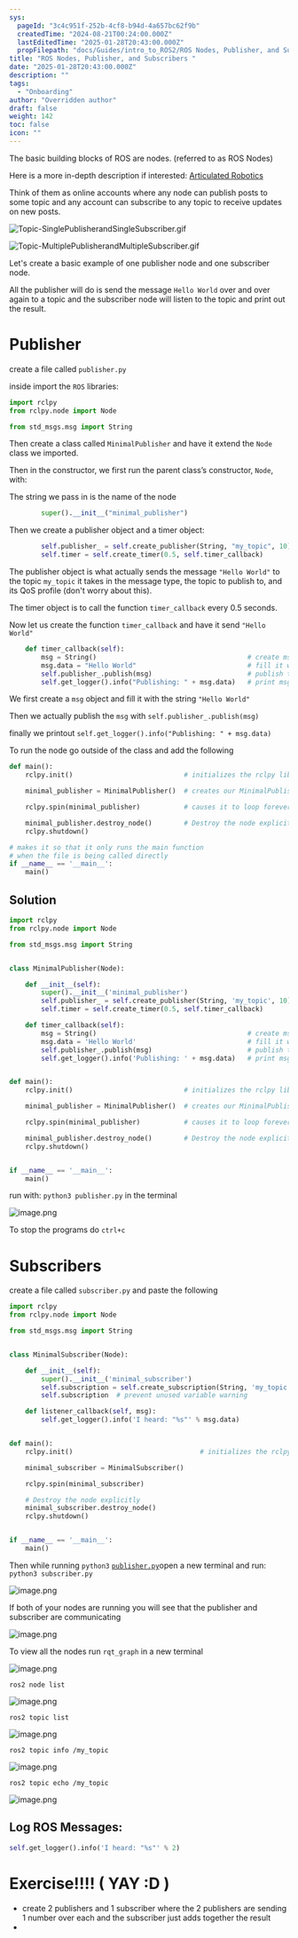 ```yaml
---
sys:
  pageId: "3c4c951f-252b-4cf8-b94d-4a657bc62f9b"
  createdTime: "2024-08-21T00:24:00.000Z"
  lastEditedTime: "2025-01-28T20:43:00.000Z"
  propFilepath: "docs/Guides/intro_to_ROS2/ROS Nodes, Publisher, and Subscribers .md"
title: "ROS Nodes, Publisher, and Subscribers "
date: "2025-01-28T20:43:00.000Z"
description: ""
tags:
  - "Onboarding"
author: "Overridden author"
draft: false
weight: 142
toc: false
icon: ""
---
```


The basic building blocks of ROS are nodes. (referred to as ROS Nodes)

Here is a more in-depth description if interested: [Articulated Robotics](https://articulatedrobotics.xyz/tutorials/ready-for-ros/ros-overview#2-nodes)

Think of them as online accounts where any node can publish posts to some topic and any account can subscribe to any topic to receive updates on new posts.

![Topic-SinglePublisherandSingleSubscriber.gif](https://docs.ros.org/en/humble/_images/Topic-SinglePublisherandSingleSubscriber.gif)

![Topic-MultiplePublisherandMultipleSubscriber.gif](https://docs.ros.org/en/humble/_images/Topic-MultiplePublisherandMultipleSubscriber.gif)

Let's create a basic example of one publisher node and one subscriber node.

All the publisher will do is send the message `Hello World` over and over again to a topic and the subscriber node will listen to the topic and print out the result.

# Publisher

create a file called `publisher.py` 

inside import the `ROS` libraries:

```python
import rclpy
from rclpy.node import Node

from std_msgs.msg import String
```

Then create a class called `MinimalPublisher` and have it extend the `Node` class we imported.

Then in the constructor, we first run the parent class’s constructor, `Node`, with:

The string we pass in is the name of the node

```python
        super().__init__("minimal_publisher")
```

Then we create a publisher object and a timer object:

```python
        self.publisher_ = self.create_publisher(String, "my_topic", 10)
        self.timer = self.create_timer(0.5, self.timer_callback)
```

The publisher object is what actually sends the message `"Hello World"` to the topic `my_topic` it takes in the message type, the topic to publish to, and its QoS profile (don't worry about this).

The timer object is to call the function `timer_callback` every 0.5 seconds.

Now let us create the function `timer_callback` and have it send `"Hello World"`

```python
    def timer_callback(self):
        msg = String()                                      # create msg object
        msg.data = "Hello World"                            # fill it with data
        self.publisher_.publish(msg)                        # publish the message
        self.get_logger().info("Publishing: " + msg.data)   # print msg
```

We first create a `msg` object and fill it with the string `"Hello World"`

Then we actually publish the `msg` with `self.publisher_.publish(msg)`

finally we printout `self.get_logger().info("Publishing: " + msg.data)`

To run the node go outside of the class and add the following

```python
def main():
    rclpy.init()                            # initializes the rclpy library

    minimal_publisher = MinimalPublisher()  # creates our MinimalPublisher object

    rclpy.spin(minimal_publisher)           # causes it to loop forever

    minimal_publisher.destroy_node()        # Destroy the node explicitly
    rclpy.shutdown()

# makes it so that it only runs the main function
# when the file is being called directly
if __name__ == '__main__': 
    main()
```

## Solution

```python
import rclpy
from rclpy.node import Node

from std_msgs.msg import String


class MinimalPublisher(Node):

    def __init__(self):
        super().__init__('minimal_publisher')
        self.publisher_ = self.create_publisher(String, 'my_topic', 10)
        self.timer = self.create_timer(0.5, self.timer_callback)

    def timer_callback(self):
        msg = String()                                      # create msg object
        msg.data = 'Hello World'                            # fill it with data
        self.publisher_.publish(msg)                        # publish the message
        self.get_logger().info('Publishing: ' + msg.data)   # print msg


def main():
    rclpy.init()                            # initializes the rclpy library

    minimal_publisher = MinimalPublisher()  # creates our MinimalPublisher object

    rclpy.spin(minimal_publisher)           # causes it to loop forever

    minimal_publisher.destroy_node()        # Destroy the node explicitly
    rclpy.shutdown()


if __name__ == '__main__':
    main()
```

run with: `python3 publisher.py` in the terminal

![image.png](https://prod-files-secure.s3.us-west-2.amazonaws.com/d518164a-d88e-44d1-a4ee-3adb3bd8bce0/9214accb-ad5b-44f1-a31c-b3167c59138b/image.png?X-Amz-Algorithm=AWS4-HMAC-SHA256&X-Amz-Content-Sha256=UNSIGNED-PAYLOAD&X-Amz-Credential=ASIAZI2LB466XGLZHHA7%2F20250319%2Fus-west-2%2Fs3%2Faws4_request&X-Amz-Date=20250319T081055Z&X-Amz-Expires=3600&X-Amz-Security-Token=IQoJb3JpZ2luX2VjEBgaCXVzLXdlc3QtMiJHMEUCIQCX%2FvsUZGPICvxfsSw0TNLsmrNzyTwq6LXe2LjHAqZprgIgAlvS3gVzFrAOThZAcMwLKCRRdwTdpUu2ut%2B%2BD89Pq8Qq%2FwMIcBAAGgw2Mzc0MjMxODM4MDUiDEHp9FacMGEGwjmLTyrcA6gz0%2FWg6Og5sy66MvOdCB5uSrcDdyTi2rCb4ZLcb2%2F2DQuZPClcQXwK%2FxHR%2BHntKUf%2BbG0wr2qdBE9Dd%2BtgwUhoTL5aEqM9R6LSYDNBlVtZuIFtEAbaxLRKZtPBriPnRYviN4mHjlIpBiosJKkur3AtNc2c42I3hm%2BNufEaistj%2FxMIRzgeR00YsY1AnsX2At5%2FjyfxISy8s8vo1ZS9Z5IAksi6sv7ZatI0Re1fxWyYJb%2FbleFMDVvbaC20m2zmdpG0FEMfnBAl22czgu8WmONqDZkdwIvh5jUwgcz9dQ7vRQ9WmTeUJLJw5IeVSeEnWZ4AE80NxIC5GPAMw%2Bzbg1Ys4T1cSMs6kS%2BmVeO1jcDbDhwWm9MSEOv%2FzHSYpbFHAbc%2B75WCiTFRYYQ%2FwVL9u4o2XD%2BFOXfoF0PAxkiBuINclyDGMjIwR%2B7%2BHM1YYYnxHsHOE20RMtOu6ESF2BetKzYQ3x3dBjqXbK7DM3B955igyYj68WYQZnq8fDZFmj8wgsS1tdhZoGcsNSbh2Ugss8YJADAMPFbmo8oCq44QQCaGRM0%2BZW1Yvp9bkSdCTV73Zf9CGRQ4bivmyZWOdp31y%2BT0pGYworg7c8y2uGGp3kIprOYgOwzy9%2BSjIkxYMPXj6b4GOqUB6fDNMV%2BbSPhfvXvQE6Wmx1b17KHzKZqbkG9G6krmjbN3ycd%2FLtfCJwzrsEdizDciWe%2BAPSC%2BJoQGFmL%2BygNgaSkKeHBG%2FVgbbrtsX4dPobJ%2BgTIrn1%2FLMtJBztDORnNlCkjOlgs9nBirux0Eh6WWzHY6iSMxKJoix5YCqPvP88TGjYa8qyfD0Eo94EOVGx36yjZYjvXWR64yqkjx%2BO55TImBDds0&X-Amz-Signature=e95d0a104e2b898ad2b0fa6a3981b7dae433166eb3a9dd07c37fa63593460352&X-Amz-SignedHeaders=host&x-id=GetObject)

To stop the programs do `ctrl+c`

# Subscribers

create a file called `subscriber.py` and paste the following

```python
import rclpy
from rclpy.node import Node

from std_msgs.msg import String


class MinimalSubscriber(Node):

    def __init__(self):
        super().__init__('minimal_subscriber')
        self.subscription = self.create_subscription(String, 'my_topic', self.listener_callback, 10)
        self.subscription  # prevent unused variable warning

    def listener_callback(self, msg):
        self.get_logger().info('I heard: "%s"' % msg.data)


def main():
    rclpy.init()                                # initializes the rclpy library

    minimal_subscriber = MinimalSubscriber()

    rclpy.spin(minimal_subscriber)

    # Destroy the node explicitly
    minimal_subscriber.destroy_node()
    rclpy.shutdown()


if __name__ == '__main__':
    main()
```

Then while running `python3` [`publisher.py`](http://publisher.py/)open a new terminal and run: `python3 subscriber.py` 

![image.png](https://prod-files-secure.s3.us-west-2.amazonaws.com/d518164a-d88e-44d1-a4ee-3adb3bd8bce0/611fccf2-c738-4dbd-94e9-98f209092866/image.png?X-Amz-Algorithm=AWS4-HMAC-SHA256&X-Amz-Content-Sha256=UNSIGNED-PAYLOAD&X-Amz-Credential=ASIAZI2LB466XGLZHHA7%2F20250319%2Fus-west-2%2Fs3%2Faws4_request&X-Amz-Date=20250319T081055Z&X-Amz-Expires=3600&X-Amz-Security-Token=IQoJb3JpZ2luX2VjEBgaCXVzLXdlc3QtMiJHMEUCIQCX%2FvsUZGPICvxfsSw0TNLsmrNzyTwq6LXe2LjHAqZprgIgAlvS3gVzFrAOThZAcMwLKCRRdwTdpUu2ut%2B%2BD89Pq8Qq%2FwMIcBAAGgw2Mzc0MjMxODM4MDUiDEHp9FacMGEGwjmLTyrcA6gz0%2FWg6Og5sy66MvOdCB5uSrcDdyTi2rCb4ZLcb2%2F2DQuZPClcQXwK%2FxHR%2BHntKUf%2BbG0wr2qdBE9Dd%2BtgwUhoTL5aEqM9R6LSYDNBlVtZuIFtEAbaxLRKZtPBriPnRYviN4mHjlIpBiosJKkur3AtNc2c42I3hm%2BNufEaistj%2FxMIRzgeR00YsY1AnsX2At5%2FjyfxISy8s8vo1ZS9Z5IAksi6sv7ZatI0Re1fxWyYJb%2FbleFMDVvbaC20m2zmdpG0FEMfnBAl22czgu8WmONqDZkdwIvh5jUwgcz9dQ7vRQ9WmTeUJLJw5IeVSeEnWZ4AE80NxIC5GPAMw%2Bzbg1Ys4T1cSMs6kS%2BmVeO1jcDbDhwWm9MSEOv%2FzHSYpbFHAbc%2B75WCiTFRYYQ%2FwVL9u4o2XD%2BFOXfoF0PAxkiBuINclyDGMjIwR%2B7%2BHM1YYYnxHsHOE20RMtOu6ESF2BetKzYQ3x3dBjqXbK7DM3B955igyYj68WYQZnq8fDZFmj8wgsS1tdhZoGcsNSbh2Ugss8YJADAMPFbmo8oCq44QQCaGRM0%2BZW1Yvp9bkSdCTV73Zf9CGRQ4bivmyZWOdp31y%2BT0pGYworg7c8y2uGGp3kIprOYgOwzy9%2BSjIkxYMPXj6b4GOqUB6fDNMV%2BbSPhfvXvQE6Wmx1b17KHzKZqbkG9G6krmjbN3ycd%2FLtfCJwzrsEdizDciWe%2BAPSC%2BJoQGFmL%2BygNgaSkKeHBG%2FVgbbrtsX4dPobJ%2BgTIrn1%2FLMtJBztDORnNlCkjOlgs9nBirux0Eh6WWzHY6iSMxKJoix5YCqPvP88TGjYa8qyfD0Eo94EOVGx36yjZYjvXWR64yqkjx%2BO55TImBDds0&X-Amz-Signature=de6747f4a14c48aa4249beb04043e82a9edfcb9bd7ccb58d6920285f454e0ddd&X-Amz-SignedHeaders=host&x-id=GetObject)

If both of your nodes are running you will see that the publisher and subscriber are communicating

![image.png](https://prod-files-secure.s3.us-west-2.amazonaws.com/d518164a-d88e-44d1-a4ee-3adb3bd8bce0/eea428b5-1cf0-43bb-a30b-81cbaf6c5c78/image.png?X-Amz-Algorithm=AWS4-HMAC-SHA256&X-Amz-Content-Sha256=UNSIGNED-PAYLOAD&X-Amz-Credential=ASIAZI2LB466XGLZHHA7%2F20250319%2Fus-west-2%2Fs3%2Faws4_request&X-Amz-Date=20250319T081055Z&X-Amz-Expires=3600&X-Amz-Security-Token=IQoJb3JpZ2luX2VjEBgaCXVzLXdlc3QtMiJHMEUCIQCX%2FvsUZGPICvxfsSw0TNLsmrNzyTwq6LXe2LjHAqZprgIgAlvS3gVzFrAOThZAcMwLKCRRdwTdpUu2ut%2B%2BD89Pq8Qq%2FwMIcBAAGgw2Mzc0MjMxODM4MDUiDEHp9FacMGEGwjmLTyrcA6gz0%2FWg6Og5sy66MvOdCB5uSrcDdyTi2rCb4ZLcb2%2F2DQuZPClcQXwK%2FxHR%2BHntKUf%2BbG0wr2qdBE9Dd%2BtgwUhoTL5aEqM9R6LSYDNBlVtZuIFtEAbaxLRKZtPBriPnRYviN4mHjlIpBiosJKkur3AtNc2c42I3hm%2BNufEaistj%2FxMIRzgeR00YsY1AnsX2At5%2FjyfxISy8s8vo1ZS9Z5IAksi6sv7ZatI0Re1fxWyYJb%2FbleFMDVvbaC20m2zmdpG0FEMfnBAl22czgu8WmONqDZkdwIvh5jUwgcz9dQ7vRQ9WmTeUJLJw5IeVSeEnWZ4AE80NxIC5GPAMw%2Bzbg1Ys4T1cSMs6kS%2BmVeO1jcDbDhwWm9MSEOv%2FzHSYpbFHAbc%2B75WCiTFRYYQ%2FwVL9u4o2XD%2BFOXfoF0PAxkiBuINclyDGMjIwR%2B7%2BHM1YYYnxHsHOE20RMtOu6ESF2BetKzYQ3x3dBjqXbK7DM3B955igyYj68WYQZnq8fDZFmj8wgsS1tdhZoGcsNSbh2Ugss8YJADAMPFbmo8oCq44QQCaGRM0%2BZW1Yvp9bkSdCTV73Zf9CGRQ4bivmyZWOdp31y%2BT0pGYworg7c8y2uGGp3kIprOYgOwzy9%2BSjIkxYMPXj6b4GOqUB6fDNMV%2BbSPhfvXvQE6Wmx1b17KHzKZqbkG9G6krmjbN3ycd%2FLtfCJwzrsEdizDciWe%2BAPSC%2BJoQGFmL%2BygNgaSkKeHBG%2FVgbbrtsX4dPobJ%2BgTIrn1%2FLMtJBztDORnNlCkjOlgs9nBirux0Eh6WWzHY6iSMxKJoix5YCqPvP88TGjYa8qyfD0Eo94EOVGx36yjZYjvXWR64yqkjx%2BO55TImBDds0&X-Amz-Signature=75ad7c646822f6d69de5a9a91af4030ff3b9867418b3421355838fa751c63962&X-Amz-SignedHeaders=host&x-id=GetObject)

To view all the nodes run `rqt_graph` in a new terminal

![image.png](https://prod-files-secure.s3.us-west-2.amazonaws.com/d518164a-d88e-44d1-a4ee-3adb3bd8bce0/1d98e964-4318-4d62-b5c4-8c8f78368598/image.png?X-Amz-Algorithm=AWS4-HMAC-SHA256&X-Amz-Content-Sha256=UNSIGNED-PAYLOAD&X-Amz-Credential=ASIAZI2LB466XGLZHHA7%2F20250319%2Fus-west-2%2Fs3%2Faws4_request&X-Amz-Date=20250319T081055Z&X-Amz-Expires=3600&X-Amz-Security-Token=IQoJb3JpZ2luX2VjEBgaCXVzLXdlc3QtMiJHMEUCIQCX%2FvsUZGPICvxfsSw0TNLsmrNzyTwq6LXe2LjHAqZprgIgAlvS3gVzFrAOThZAcMwLKCRRdwTdpUu2ut%2B%2BD89Pq8Qq%2FwMIcBAAGgw2Mzc0MjMxODM4MDUiDEHp9FacMGEGwjmLTyrcA6gz0%2FWg6Og5sy66MvOdCB5uSrcDdyTi2rCb4ZLcb2%2F2DQuZPClcQXwK%2FxHR%2BHntKUf%2BbG0wr2qdBE9Dd%2BtgwUhoTL5aEqM9R6LSYDNBlVtZuIFtEAbaxLRKZtPBriPnRYviN4mHjlIpBiosJKkur3AtNc2c42I3hm%2BNufEaistj%2FxMIRzgeR00YsY1AnsX2At5%2FjyfxISy8s8vo1ZS9Z5IAksi6sv7ZatI0Re1fxWyYJb%2FbleFMDVvbaC20m2zmdpG0FEMfnBAl22czgu8WmONqDZkdwIvh5jUwgcz9dQ7vRQ9WmTeUJLJw5IeVSeEnWZ4AE80NxIC5GPAMw%2Bzbg1Ys4T1cSMs6kS%2BmVeO1jcDbDhwWm9MSEOv%2FzHSYpbFHAbc%2B75WCiTFRYYQ%2FwVL9u4o2XD%2BFOXfoF0PAxkiBuINclyDGMjIwR%2B7%2BHM1YYYnxHsHOE20RMtOu6ESF2BetKzYQ3x3dBjqXbK7DM3B955igyYj68WYQZnq8fDZFmj8wgsS1tdhZoGcsNSbh2Ugss8YJADAMPFbmo8oCq44QQCaGRM0%2BZW1Yvp9bkSdCTV73Zf9CGRQ4bivmyZWOdp31y%2BT0pGYworg7c8y2uGGp3kIprOYgOwzy9%2BSjIkxYMPXj6b4GOqUB6fDNMV%2BbSPhfvXvQE6Wmx1b17KHzKZqbkG9G6krmjbN3ycd%2FLtfCJwzrsEdizDciWe%2BAPSC%2BJoQGFmL%2BygNgaSkKeHBG%2FVgbbrtsX4dPobJ%2BgTIrn1%2FLMtJBztDORnNlCkjOlgs9nBirux0Eh6WWzHY6iSMxKJoix5YCqPvP88TGjYa8qyfD0Eo94EOVGx36yjZYjvXWR64yqkjx%2BO55TImBDds0&X-Amz-Signature=2610d4ed5a1cd0b6e4d9251e72a6d54075ba967653bb8e32c470286ff51f8281&X-Amz-SignedHeaders=host&x-id=GetObject)

`ros2 node list`

![image.png](https://prod-files-secure.s3.us-west-2.amazonaws.com/d518164a-d88e-44d1-a4ee-3adb3bd8bce0/680ac8cf-e6d9-4164-9ece-5b9a6fccffee/image.png?X-Amz-Algorithm=AWS4-HMAC-SHA256&X-Amz-Content-Sha256=UNSIGNED-PAYLOAD&X-Amz-Credential=ASIAZI2LB466XGLZHHA7%2F20250319%2Fus-west-2%2Fs3%2Faws4_request&X-Amz-Date=20250319T081055Z&X-Amz-Expires=3600&X-Amz-Security-Token=IQoJb3JpZ2luX2VjEBgaCXVzLXdlc3QtMiJHMEUCIQCX%2FvsUZGPICvxfsSw0TNLsmrNzyTwq6LXe2LjHAqZprgIgAlvS3gVzFrAOThZAcMwLKCRRdwTdpUu2ut%2B%2BD89Pq8Qq%2FwMIcBAAGgw2Mzc0MjMxODM4MDUiDEHp9FacMGEGwjmLTyrcA6gz0%2FWg6Og5sy66MvOdCB5uSrcDdyTi2rCb4ZLcb2%2F2DQuZPClcQXwK%2FxHR%2BHntKUf%2BbG0wr2qdBE9Dd%2BtgwUhoTL5aEqM9R6LSYDNBlVtZuIFtEAbaxLRKZtPBriPnRYviN4mHjlIpBiosJKkur3AtNc2c42I3hm%2BNufEaistj%2FxMIRzgeR00YsY1AnsX2At5%2FjyfxISy8s8vo1ZS9Z5IAksi6sv7ZatI0Re1fxWyYJb%2FbleFMDVvbaC20m2zmdpG0FEMfnBAl22czgu8WmONqDZkdwIvh5jUwgcz9dQ7vRQ9WmTeUJLJw5IeVSeEnWZ4AE80NxIC5GPAMw%2Bzbg1Ys4T1cSMs6kS%2BmVeO1jcDbDhwWm9MSEOv%2FzHSYpbFHAbc%2B75WCiTFRYYQ%2FwVL9u4o2XD%2BFOXfoF0PAxkiBuINclyDGMjIwR%2B7%2BHM1YYYnxHsHOE20RMtOu6ESF2BetKzYQ3x3dBjqXbK7DM3B955igyYj68WYQZnq8fDZFmj8wgsS1tdhZoGcsNSbh2Ugss8YJADAMPFbmo8oCq44QQCaGRM0%2BZW1Yvp9bkSdCTV73Zf9CGRQ4bivmyZWOdp31y%2BT0pGYworg7c8y2uGGp3kIprOYgOwzy9%2BSjIkxYMPXj6b4GOqUB6fDNMV%2BbSPhfvXvQE6Wmx1b17KHzKZqbkG9G6krmjbN3ycd%2FLtfCJwzrsEdizDciWe%2BAPSC%2BJoQGFmL%2BygNgaSkKeHBG%2FVgbbrtsX4dPobJ%2BgTIrn1%2FLMtJBztDORnNlCkjOlgs9nBirux0Eh6WWzHY6iSMxKJoix5YCqPvP88TGjYa8qyfD0Eo94EOVGx36yjZYjvXWR64yqkjx%2BO55TImBDds0&X-Amz-Signature=df6dab0ed09c16a0ddb602c329559eaeb84230feb1586209e005ab6d36bd7a87&X-Amz-SignedHeaders=host&x-id=GetObject)

`ros2 topic list`

![image.png](https://prod-files-secure.s3.us-west-2.amazonaws.com/d518164a-d88e-44d1-a4ee-3adb3bd8bce0/eee2ebe1-27ef-4a4a-96fb-2ca54126fb29/image.png?X-Amz-Algorithm=AWS4-HMAC-SHA256&X-Amz-Content-Sha256=UNSIGNED-PAYLOAD&X-Amz-Credential=ASIAZI2LB466XGLZHHA7%2F20250319%2Fus-west-2%2Fs3%2Faws4_request&X-Amz-Date=20250319T081055Z&X-Amz-Expires=3600&X-Amz-Security-Token=IQoJb3JpZ2luX2VjEBgaCXVzLXdlc3QtMiJHMEUCIQCX%2FvsUZGPICvxfsSw0TNLsmrNzyTwq6LXe2LjHAqZprgIgAlvS3gVzFrAOThZAcMwLKCRRdwTdpUu2ut%2B%2BD89Pq8Qq%2FwMIcBAAGgw2Mzc0MjMxODM4MDUiDEHp9FacMGEGwjmLTyrcA6gz0%2FWg6Og5sy66MvOdCB5uSrcDdyTi2rCb4ZLcb2%2F2DQuZPClcQXwK%2FxHR%2BHntKUf%2BbG0wr2qdBE9Dd%2BtgwUhoTL5aEqM9R6LSYDNBlVtZuIFtEAbaxLRKZtPBriPnRYviN4mHjlIpBiosJKkur3AtNc2c42I3hm%2BNufEaistj%2FxMIRzgeR00YsY1AnsX2At5%2FjyfxISy8s8vo1ZS9Z5IAksi6sv7ZatI0Re1fxWyYJb%2FbleFMDVvbaC20m2zmdpG0FEMfnBAl22czgu8WmONqDZkdwIvh5jUwgcz9dQ7vRQ9WmTeUJLJw5IeVSeEnWZ4AE80NxIC5GPAMw%2Bzbg1Ys4T1cSMs6kS%2BmVeO1jcDbDhwWm9MSEOv%2FzHSYpbFHAbc%2B75WCiTFRYYQ%2FwVL9u4o2XD%2BFOXfoF0PAxkiBuINclyDGMjIwR%2B7%2BHM1YYYnxHsHOE20RMtOu6ESF2BetKzYQ3x3dBjqXbK7DM3B955igyYj68WYQZnq8fDZFmj8wgsS1tdhZoGcsNSbh2Ugss8YJADAMPFbmo8oCq44QQCaGRM0%2BZW1Yvp9bkSdCTV73Zf9CGRQ4bivmyZWOdp31y%2BT0pGYworg7c8y2uGGp3kIprOYgOwzy9%2BSjIkxYMPXj6b4GOqUB6fDNMV%2BbSPhfvXvQE6Wmx1b17KHzKZqbkG9G6krmjbN3ycd%2FLtfCJwzrsEdizDciWe%2BAPSC%2BJoQGFmL%2BygNgaSkKeHBG%2FVgbbrtsX4dPobJ%2BgTIrn1%2FLMtJBztDORnNlCkjOlgs9nBirux0Eh6WWzHY6iSMxKJoix5YCqPvP88TGjYa8qyfD0Eo94EOVGx36yjZYjvXWR64yqkjx%2BO55TImBDds0&X-Amz-Signature=3b18c321db1bc1be5c4c4f76cf2891d00de58e9c85a9fe3bce15978289edf92c&X-Amz-SignedHeaders=host&x-id=GetObject)

`ros2 topic info /my_topic`

![image.png](https://prod-files-secure.s3.us-west-2.amazonaws.com/d518164a-d88e-44d1-a4ee-3adb3bd8bce0/6288ef12-cb9e-406f-b9eb-65feed3a9011/image.png?X-Amz-Algorithm=AWS4-HMAC-SHA256&X-Amz-Content-Sha256=UNSIGNED-PAYLOAD&X-Amz-Credential=ASIAZI2LB466XGLZHHA7%2F20250319%2Fus-west-2%2Fs3%2Faws4_request&X-Amz-Date=20250319T081055Z&X-Amz-Expires=3600&X-Amz-Security-Token=IQoJb3JpZ2luX2VjEBgaCXVzLXdlc3QtMiJHMEUCIQCX%2FvsUZGPICvxfsSw0TNLsmrNzyTwq6LXe2LjHAqZprgIgAlvS3gVzFrAOThZAcMwLKCRRdwTdpUu2ut%2B%2BD89Pq8Qq%2FwMIcBAAGgw2Mzc0MjMxODM4MDUiDEHp9FacMGEGwjmLTyrcA6gz0%2FWg6Og5sy66MvOdCB5uSrcDdyTi2rCb4ZLcb2%2F2DQuZPClcQXwK%2FxHR%2BHntKUf%2BbG0wr2qdBE9Dd%2BtgwUhoTL5aEqM9R6LSYDNBlVtZuIFtEAbaxLRKZtPBriPnRYviN4mHjlIpBiosJKkur3AtNc2c42I3hm%2BNufEaistj%2FxMIRzgeR00YsY1AnsX2At5%2FjyfxISy8s8vo1ZS9Z5IAksi6sv7ZatI0Re1fxWyYJb%2FbleFMDVvbaC20m2zmdpG0FEMfnBAl22czgu8WmONqDZkdwIvh5jUwgcz9dQ7vRQ9WmTeUJLJw5IeVSeEnWZ4AE80NxIC5GPAMw%2Bzbg1Ys4T1cSMs6kS%2BmVeO1jcDbDhwWm9MSEOv%2FzHSYpbFHAbc%2B75WCiTFRYYQ%2FwVL9u4o2XD%2BFOXfoF0PAxkiBuINclyDGMjIwR%2B7%2BHM1YYYnxHsHOE20RMtOu6ESF2BetKzYQ3x3dBjqXbK7DM3B955igyYj68WYQZnq8fDZFmj8wgsS1tdhZoGcsNSbh2Ugss8YJADAMPFbmo8oCq44QQCaGRM0%2BZW1Yvp9bkSdCTV73Zf9CGRQ4bivmyZWOdp31y%2BT0pGYworg7c8y2uGGp3kIprOYgOwzy9%2BSjIkxYMPXj6b4GOqUB6fDNMV%2BbSPhfvXvQE6Wmx1b17KHzKZqbkG9G6krmjbN3ycd%2FLtfCJwzrsEdizDciWe%2BAPSC%2BJoQGFmL%2BygNgaSkKeHBG%2FVgbbrtsX4dPobJ%2BgTIrn1%2FLMtJBztDORnNlCkjOlgs9nBirux0Eh6WWzHY6iSMxKJoix5YCqPvP88TGjYa8qyfD0Eo94EOVGx36yjZYjvXWR64yqkjx%2BO55TImBDds0&X-Amz-Signature=369695ad90a3b2c4d7201ef711ba6c7bbf19f69f15066bec0af7b68d6082a160&X-Amz-SignedHeaders=host&x-id=GetObject)

`ros2 topic echo /my_topic`

![image.png](https://prod-files-secure.s3.us-west-2.amazonaws.com/d518164a-d88e-44d1-a4ee-3adb3bd8bce0/0a6fcb4d-422d-4a6c-a803-749ef4adf2c6/image.png?X-Amz-Algorithm=AWS4-HMAC-SHA256&X-Amz-Content-Sha256=UNSIGNED-PAYLOAD&X-Amz-Credential=ASIAZI2LB466XGLZHHA7%2F20250319%2Fus-west-2%2Fs3%2Faws4_request&X-Amz-Date=20250319T081055Z&X-Amz-Expires=3600&X-Amz-Security-Token=IQoJb3JpZ2luX2VjEBgaCXVzLXdlc3QtMiJHMEUCIQCX%2FvsUZGPICvxfsSw0TNLsmrNzyTwq6LXe2LjHAqZprgIgAlvS3gVzFrAOThZAcMwLKCRRdwTdpUu2ut%2B%2BD89Pq8Qq%2FwMIcBAAGgw2Mzc0MjMxODM4MDUiDEHp9FacMGEGwjmLTyrcA6gz0%2FWg6Og5sy66MvOdCB5uSrcDdyTi2rCb4ZLcb2%2F2DQuZPClcQXwK%2FxHR%2BHntKUf%2BbG0wr2qdBE9Dd%2BtgwUhoTL5aEqM9R6LSYDNBlVtZuIFtEAbaxLRKZtPBriPnRYviN4mHjlIpBiosJKkur3AtNc2c42I3hm%2BNufEaistj%2FxMIRzgeR00YsY1AnsX2At5%2FjyfxISy8s8vo1ZS9Z5IAksi6sv7ZatI0Re1fxWyYJb%2FbleFMDVvbaC20m2zmdpG0FEMfnBAl22czgu8WmONqDZkdwIvh5jUwgcz9dQ7vRQ9WmTeUJLJw5IeVSeEnWZ4AE80NxIC5GPAMw%2Bzbg1Ys4T1cSMs6kS%2BmVeO1jcDbDhwWm9MSEOv%2FzHSYpbFHAbc%2B75WCiTFRYYQ%2FwVL9u4o2XD%2BFOXfoF0PAxkiBuINclyDGMjIwR%2B7%2BHM1YYYnxHsHOE20RMtOu6ESF2BetKzYQ3x3dBjqXbK7DM3B955igyYj68WYQZnq8fDZFmj8wgsS1tdhZoGcsNSbh2Ugss8YJADAMPFbmo8oCq44QQCaGRM0%2BZW1Yvp9bkSdCTV73Zf9CGRQ4bivmyZWOdp31y%2BT0pGYworg7c8y2uGGp3kIprOYgOwzy9%2BSjIkxYMPXj6b4GOqUB6fDNMV%2BbSPhfvXvQE6Wmx1b17KHzKZqbkG9G6krmjbN3ycd%2FLtfCJwzrsEdizDciWe%2BAPSC%2BJoQGFmL%2BygNgaSkKeHBG%2FVgbbrtsX4dPobJ%2BgTIrn1%2FLMtJBztDORnNlCkjOlgs9nBirux0Eh6WWzHY6iSMxKJoix5YCqPvP88TGjYa8qyfD0Eo94EOVGx36yjZYjvXWR64yqkjx%2BO55TImBDds0&X-Amz-Signature=922a0222f71f7c7342ce03c6da1ce7633b6647c8e608f57968bc122a08450637&X-Amz-SignedHeaders=host&x-id=GetObject)

## Log ROS Messages:

```python
self.get_logger().info('I heard: "%s"' % 2)
```

# Exercise!!!! ( YAY :D )

- create 2 publishers and 1 subscriber where the 2 publishers are sending 1 number over each and the subscriber just adds together the result
- 
